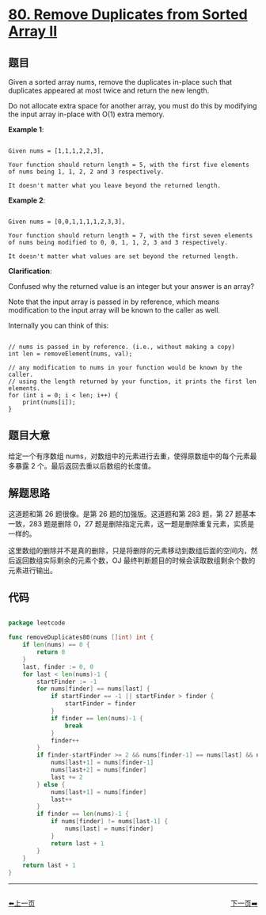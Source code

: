 # [80. Remove Duplicates from Sorted Array II](https://leetcode.com/problems/remove-duplicates-from-sorted-array-ii/)

## 题目

Given a sorted array nums, remove the duplicates in-place such that duplicates appeared at most twice and return the new length.

Do not allocate extra space for another array, you must do this by modifying the input array in-place with O(1) extra memory.

**Example 1**:

```

Given nums = [1,1,1,2,2,3],

Your function should return length = 5, with the first five elements of nums being 1, 1, 2, 2 and 3 respectively.

It doesn't matter what you leave beyond the returned length.

```

**Example 2**:

```

Given nums = [0,0,1,1,1,1,2,3,3],

Your function should return length = 7, with the first seven elements of nums being modified to 0, 0, 1, 1, 2, 3 and 3 respectively.

It doesn't matter what values are set beyond the returned length.

```

**Clarification**:

Confused why the returned value is an integer but your answer is an array?

Note that the input array is passed in by reference, which means modification to the input array will be known to the caller as well.

Internally you can think of this:

```

// nums is passed in by reference. (i.e., without making a copy)
int len = removeElement(nums, val);

// any modification to nums in your function would be known by the caller.
// using the length returned by your function, it prints the first len elements.
for (int i = 0; i < len; i++) {
    print(nums[i]);
}

```

## 题目大意

给定一个有序数组 nums，对数组中的元素进行去重，使得原数组中的每个元素最多暴露 2 个。最后返回去重以后数组的长度值。

## 解题思路

这道题和第 26 题很像。是第 26 题的加强版。这道题和第 283 题，第 27 题基本一致，283 题是删除 0，27 题是删除指定元素，这一题是删除重复元素，实质是一样的。

这里数组的删除并不是真的删除，只是将删除的元素移动到数组后面的空间内，然后返回数组实际剩余的元素个数，OJ 最终判断题目的时候会读取数组剩余个数的元素进行输出。

## 代码

```go

package leetcode

func removeDuplicates80(nums []int) int {
	if len(nums) == 0 {
		return 0
	}
	last, finder := 0, 0
	for last < len(nums)-1 {
		startFinder := -1
		for nums[finder] == nums[last] {
			if startFinder == -1 || startFinder > finder {
				startFinder = finder
			}
			if finder == len(nums)-1 {
				break
			}
			finder++
		}
		if finder-startFinder >= 2 && nums[finder-1] == nums[last] && nums[finder] != nums[last] {
			nums[last+1] = nums[finder-1]
			nums[last+2] = nums[finder]
			last += 2
		} else {
			nums[last+1] = nums[finder]
			last++
		}
		if finder == len(nums)-1 {
			if nums[finder] != nums[last-1] {
				nums[last] = nums[finder]
			}
			return last + 1
		}
	}
	return last + 1
}


```


----------------------------------------------
<div style="display: flex;justify-content: space-between;align-items: center;">
<p><a href="https://books.halfrost.com/leetcode/ChapterFour/0001~0099/0079.Word-Search/">⬅️上一页</a></p>
<p><a href="https://books.halfrost.com/leetcode/ChapterFour/0001~0099/0081.Search-in-Rotated-Sorted-Array-II/">下一页➡️</a></p>
</div>
